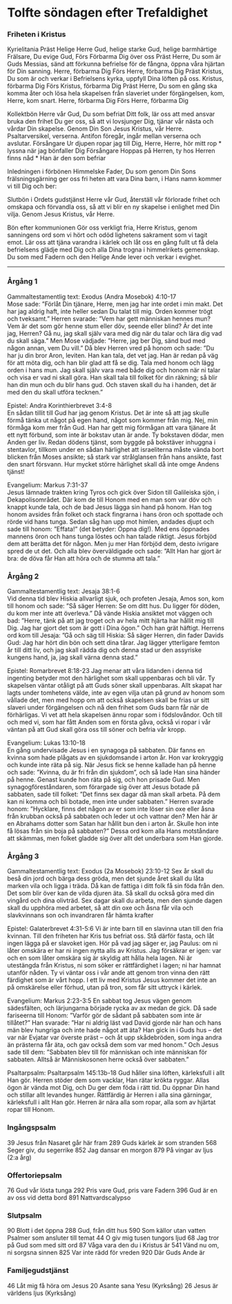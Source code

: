 # Tolfte söndagen efter Trefaldighet








### Friheten i Kristus








Kyrielitania
Präst        Helige Herre Gud, helige starke Gud, helige barmhärtige Frälsare, Du evige Gud,
Förs        Förbarma Dig över oss
Präst        Herre, Du som är Guds Messias, sänd att förkunna befrielse för de fångna, öppna våra hjärtan för Din sanning. Herre, förbarma Dig
Förs        Herre, förbarma Dig
Präst        Kristus, Du som är och verkar i Befrielsens kyrka, uppfyll Dina löften på oss. Kristus, förbarma Dig
Förs        Kristus, förbarma Dig
Präst        Herre, Du som en gång ska komma åter och lösa hela skapelsen från slaveriet under förgängelsen, kom, Herre, kom snart. Herre, förbarma Dig
Förs        Herre, förbarma Dig








Kollektbön
Herre vår Gud, Du som befriat Ditt folk, 
lär oss att med ansvar bruka den frihet Du ger oss, 
så att vi lovsjunger Dig, tjänar vår nästa och vårdar Din skapelse.
Genom Din Son Jesus Kristus, vår Herre.
Psaltarversikel, verserna. Antifon föregår, ingår mellan verserna och avslutar.
Försångare        Ur djupen ropar jag till Dig, Herre, Herre, hör mitt rop * lyssna när jag bönfaller Dig
Försångare        Hoppas på Herren, ty hos Herren finns nåd * Han är den som befriar








Inledningen i förbönen
Himmelske Fader, Du som genom Din Sons frälsningsgärning ger oss fri heten att vara Dina barn, i Hans namn kommer vi till Dig och ber:








Slutbön i Ordets gudstjänst
Herre vår Gud, återställ vår förlorade frihet och omskapa och förvandla oss, så att vi blir en ny skapelse i enlighet med Din vilja. Genom Jesus Kristus, vår Herre.








Bön efter kommunionen
Gör oss verkligt fria, Herre Kristus, genom sanningens ord som vi hört och odöd lighetens sakrament som vi tagit emot. 
Lär oss att tjäna varandra i kärlek och låt oss en gång fullt ut få dela befrielsens glädje med Dig och alla Dina trogna i himmelrikets gemenskap.
Du som med Fadern och den Helige Ande lever och verkar i evighet.








________________
### Årgång 1








Gammaltestamentlig text: Exodus (Andra Mosebok) 4:10-17  
Mose sade: ”Förlåt Din tjänare, Herre, men jag har inte ordet i min makt. Det har jag aldrig haft, inte heller sedan Du talat till mig. Orden kommer trögt och tveksamt.” Herren svarade: ”Vem har gett människan hennes mun? Vem är det som gör henne stum eller döv, seende eller blind? Är det inte jag, Herren? Gå nu, jag skall själv vara med dig när du talar och lära dig vad du skall säga.” 
Men Mose vädjade: ”Herre, jag ber Dig, sänd bud med någon annan, vem Du vill.” Då blev Herren vred på honom och sade: ”Du har ju din bror Aron, leviten. Han kan tala, det vet jag. Han är redan på väg för att möta dig, och han blir glad att få se dig. Tala med honom och lägg orden i hans mun. Jag skall själv vara med både dig och honom när ni talar och visa er vad ni skall göra. Han skall tala till folket för din räkning; så blir han din mun och du blir hans gud. Och staven skall du ha i handen, det är med den du skall utföra tecknen.” 








Epistel: Andra Korinthierbrevet 3:4-8  
En sådan tillit till Gud har jag genom Kristus. Det är inte så att jag skulle förmå tänka ut något på egen hand, något som kommer från mig. Nej, min förmåga kom mer från Gud. Han har gett mig förmågan att vara tjänare åt ett nytt förbund, som inte är bokstav utan är ande. Ty bokstaven dödar, men Anden ger liv. 
Redan dödens tjänst, som byggde på bokstäver inhuggna i stentavlor, tillkom under en sådan härlighet att israeliterna måste vända bort blicken från Moses ansikte; så stark var strålglansen från hans ansikte, fast den snart försvann. Hur mycket större härlighet skall då inte omge Andens tjänst! 








Evangelium: Markus 7:31-37  
Jesus lämnade trakten kring Tyros och gick över Sidon till Galileiska sjön, i Dekapolisområdet. Där kom de till Honom med en man som var döv och knappt kunde tala, och de bad Jesus lägga sin hand på honom. Han tog honom avsides från folket och stack fingrarna i hans öron och spottade och rörde vid hans tunga. Sedan såg han upp mot himlen, andades djupt och sade till honom: ”Effata!” (det betyder: Öppna dig!). Med ens öppnades mannens öron och hans tunga löstes och han talade riktigt. Jesus förbjöd dem att berätta det för någon. Men ju mer Han förbjöd dem, desto ivrigare spred de ut det. Och alla blev överväldigade och sade: ”Allt Han har gjort är bra: de döva får Han att höra och de stumma att tala.”
 




### Årgång 2




Gammaltestamentlig text: Jesaja 38:1-6  
Vid denna tid blev Hiskia allvarligt sjuk, och profeten Jesaja, Amos son, kom till honom och sade: ”Så säger Herren: Se om ditt hus. Du ligger för döden, du kom mer inte att överleva.” Då vände Hiskia ansiktet mot väggen och bad: ”Herre, tänk på att jag troget och av hela mitt hjärta har hållit mig till Dig. Jag har gjort det som är gott i Dina ögon.” Och han grät häftigt. Herrens ord kom till Jesaja: ”Gå och säg till Hiskia: Så säger Herren, din fader Davids Gud: Jag har hört din bön och sett dina tårar. Jag lägger ytterligare femton år till ditt liv, och jag skall rädda dig och denna stad ur den assyriske kungens hand, ja, jag skall värna denna stad.” 








Epistel: Romarbrevet 8:18-23
Jag menar att våra lidanden i denna tid ingenting betyder mot den härlighet som skall uppenbaras och bli vår. Ty skapelsen väntar otåligt på att Guds söner skall uppenbaras. Allt skapat har lagts under tomhetens välde, inte av egen vilja utan på grund av honom som vållade det, men med hopp om att också skapelsen skall be frias ur sitt slaveri under förgängelsen och nå den frihet som Guds barn får när de förhärligas. 
Vi vet att hela skapelsen ännu ropar som i födslovåndor. Och till och med vi, som har fått Anden som en första gåva, också vi ropar i vår väntan på att Gud skall göra oss till söner och befria vår kropp. 








Evangelium: Lukas 13:10-18  
En gång undervisade Jesus i en synagoga på sabbaten. Där fanns en kvinna som hade plågats av en sjukdomsande i arton år. Hon var krokryggig och kunde inte räta på sig. När Jesus fick se henne kallade han på henne och sade: ”Kvinna, du är fri från din sjukdom”, och så lade Han sina händer på henne. Genast kunde hon räta på sig, och hon prisade Gud. 
Men synagogföreståndaren, som förargade sig över att Jesus botade på sabbaten, sade till folket: ”Det finns sex dagar då man skall arbeta. På dem kan ni komma och bli botade, men inte under sabbaten.” Herren svarade honom: ”Hycklare, finns det någon av er som inte löser sin oxe eller åsna från krubban också på sabbaten och leder ut och vattnar den? Men här är en Abrahams dotter som Satan har hållit bun den i arton år. Skulle hon inte få lösas från sin boja på sabbaten?” Dessa ord kom alla Hans motståndare att skämmas, men folket gladde sig över allt det underbara som Han gjorde. 








### Årgång 3









Gammaltestamentlig text: Exodus (2a Mosebok) 23:10-12
Sex år skall du beså din jord och bärga dess gröda, men det sjunde året skall du låta marken vila och ligga i träda. Då kan de fattiga i ditt folk få sin föda från den. Det som blir över kan de vilda djuren äta. Så skall du också göra med din vingård och dina olivträd. 
Sex dagar skall du arbeta, men den sjunde dagen skall du upphöra med arbetet, så att din oxe och åsna får vila och slavkvinnans son och invandraren får hämta krafter








Epistel: Galaterbrevet 4:31-5:6
Vi är inte barn till en slavinna utan till den fria kvinnan. Till den friheten har Kris tus befriat oss. Stå därför fasta, och låt ingen lägga på er slavoket igen. Hör på vad jag säger er, jag Paulus: om ni låter omskära er har ni ingen nytta alls av Kristus. Jag försäkrar er igen: var och en som låter omskära sig är skyldig att hålla hela lagen. Ni är utestängda från Kristus, ni som söker er rättfärdighet i lagen; ni har hamnat utanför nåden. Ty vi väntar oss i vår ande att genom tron vinna den rätt färdighet som är vårt hopp. I ett liv med Kristus Jesus kommer det inte an på omskärelse eller förhud, utan på tron, som får sitt uttryck i kärlek. 








Evangelium: Markus 2:23-3:5
En sabbat tog Jesus vägen genom sädesfälten, och lärjungarna började rycka av ax medan de gick. Då sade fariseerna till Honom: ”Varför gör de sådant på sabbaten som inte är tillåtet?” Han svarade: ”Har ni aldrig läst vad David gjorde när han och hans män blev hungriga och inte hade något att äta? Han gick in i Guds hus – det var när Evjatar var överste präst – och åt upp skådebröden, som inga andra än prästerna får äta, och gav också dem som var med honom.” Och Jesus sade till dem: ”Sabbaten blev till för människan och inte människan för sabbaten. Alltså är Människosonen herre också över sabbaten.”
















Psaltarpsalm: Psaltarpsalm 145:13b-18 
Gud håller sina löften, kärleksfull i allt Han gör. 
Herren stöder dem som vacklar, Han rätar krökta ryggar. 
Allas ögon är vända mot Dig, och Du ger dem föda i rätt tid. 
Du öppnar Din hand och stillar allt levandes hunger. 
Rättfärdig är Herren i alla sina gärningar, kärleksfull i allt Han gör. 
Herren är nära alla som ropar, alla som av hjärtat ropar till Honom.




### Ingångspsalm

39  Jesus från Nasaret går här fram
289  Guds kärlek är som stranden
568  Seger giv, du segerrike
852  Jag dansar en morgon
879  På vingar av ljus (2:a årg)

### Offertoriepsalm

76  Gud vår lösta tunga
292  Pris vare Gud, pris vare Fadern
396  Gud är en av oss vid detta bord
891  Nattvardscalypso

### Slutpsalm

90  Blott i det öppna
288  Gud, från ditt hus
590  Som källor utan vatten
Psalmer som ansluter till temat
44  O giv mig tusen tungors ljud
68  Jag tror på Gud som med sitt ord
87  Våga vara den du i Kristus är
541  Vänd nu om, ni sorgsna sinnen
825  Var inte rädd för vreden
920  Där Guds Ande är

### Familjegudstjänst

46  Låt mig få höra om Jesus
20  Asante sana Yesu (Kyrksång)
26  Jesus är världens ljus (Kyrksång)
<!--stackedit_data:
eyJoaXN0b3J5IjpbLTQyNDc5MTA3N119
-->